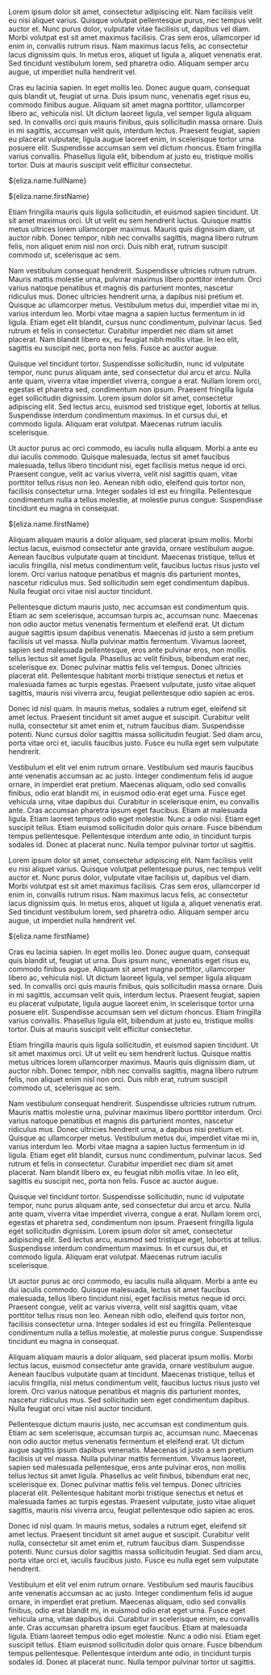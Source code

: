 Lorem ipsum dolor sit amet, consectetur adipiscing elit. Nam facilisis velit eu nisi aliquet varius. Quisque volutpat pellentesque purus, nec tempus velit auctor et. Nunc purus dolor, vulputate vitae facilisis ut, dapibus vel diam. Morbi volutpat est sit amet maximus facilisis. Cras sem eros, ullamcorper id enim in, convallis rutrum risus. Nam maximus lacus felis, ac consectetur lacus dignissim quis. In metus eros, aliquet ut ligula a, aliquet venenatis erat. Sed tincidunt vestibulum lorem, sed pharetra odio. Aliquam semper arcu augue, ut imperdiet nulla hendrerit vel.

Cras eu lacinia sapien. In eget mollis leo. Donec augue quam, consequat quis blandit ut, feugiat ut urna. Duis ipsum nunc, venenatis eget risus eu, commodo finibus augue. Aliquam sit amet magna porttitor, ullamcorper libero ac, vehicula nisl. Ut dictum laoreet ligula, vel semper ligula aliquam sed. In convallis orci quis mauris finibus, quis sollicitudin massa ornare. Duis in mi sagittis, accumsan velit quis, interdum lectus. Praesent feugiat, sapien eu placerat vulputate, ligula augue laoreet enim, in scelerisque tortor urna posuere elit. Suspendisse accumsan sem vel dictum rhoncus. Etiam fringilla varius convallis. Phasellus ligula elit, bibendum at justo eu, tristique mollis tortor. Duis at mauris suscipit velit efficitur consectetur.

${eliza.name.fullName}

${eliza.name.firstName}

Etiam fringilla mauris quis ligula sollicitudin, et euismod sapien tincidunt. Ut sit amet maximus orci. Ut ut velit eu sem hendrerit luctus. Quisque mattis metus ultrices lorem ullamcorper maximus. Mauris quis dignissim diam, ut auctor nibh. Donec tempor, nibh nec convallis sagittis, magna libero rutrum felis, non aliquet enim nisl non orci. Duis nibh erat, rutrum suscipit commodo ut, scelerisque ac sem.

Nam vestibulum consequat hendrerit. Suspendisse ultricies rutrum rutrum. Mauris mattis molestie urna, pulvinar maximus libero porttitor interdum. Orci varius natoque penatibus et magnis dis parturient montes, nascetur ridiculus mus. Donec ultricies hendrerit urna, a dapibus nisi pretium et. Quisque ac ullamcorper metus. Vestibulum metus dui, imperdiet vitae mi in, varius interdum leo. Morbi vitae magna a sapien luctus fermentum in id ligula. Etiam eget elit blandit, cursus nunc condimentum, pulvinar lacus. Sed rutrum et felis in consectetur. Curabitur imperdiet nec diam sit amet placerat. Nam blandit libero ex, eu feugiat nibh mollis vitae. In leo elit, sagittis eu suscipit nec, porta non felis. Fusce ac auctor augue.

Quisque vel tincidunt tortor. Suspendisse sollicitudin, nunc id vulputate tempor, nunc purus aliquam ante, sed consectetur dui arcu et arcu. Nulla ante quam, viverra vitae imperdiet viverra, congue a erat. Nullam lorem orci, egestas et pharetra sed, condimentum non ipsum. Praesent fringilla ligula eget sollicitudin dignissim. Lorem ipsum dolor sit amet, consectetur adipiscing elit. Sed lectus arcu, euismod sed tristique eget, lobortis at tellus. Suspendisse interdum condimentum maximus. In et cursus dui, et commodo ligula. Aliquam erat volutpat. Maecenas rutrum iaculis scelerisque.

Ut auctor purus ac orci commodo, eu iaculis nulla aliquam. Morbi a ante eu dui iaculis commodo. Quisque malesuada, lectus sit amet faucibus malesuada, tellus libero tincidunt nisi, eget facilisis metus neque id orci. Praesent congue, velit ac varius viverra, velit nisl sagittis quam, vitae porttitor tellus risus non leo. Aenean nibh odio, eleifend quis tortor non, facilisis consectetur urna. Integer sodales id est eu fringilla. Pellentesque condimentum nulla a tellus molestie, at molestie purus congue. Suspendisse tincidunt eu magna in consequat.

${eliza.name.firstName}

Aliquam aliquam mauris a dolor aliquam, sed placerat ipsum mollis. Morbi lectus lacus, euismod consectetur ante gravida, ornare vestibulum augue. Aenean faucibus vulputate quam at tincidunt. Maecenas tristique, tellus et iaculis fringilla, nisl metus condimentum velit, faucibus luctus risus justo vel lorem. Orci varius natoque penatibus et magnis dis parturient montes, nascetur ridiculus mus. Sed sollicitudin sem eget condimentum dapibus. Nulla feugiat orci vitae nisl auctor tincidunt.

Pellentesque dictum mauris justo, nec accumsan est condimentum quis. Etiam ac sem scelerisque, accumsan turpis ac, accumsan nunc. Maecenas non odio auctor metus venenatis fermentum et eleifend erat. Ut dictum augue sagittis ipsum dapibus venenatis. Maecenas id justo a sem pretium facilisis ut vel massa. Nulla pulvinar mattis fermentum. Vivamus laoreet, sapien sed malesuada pellentesque, eros ante pulvinar eros, non mollis tellus lectus sit amet ligula. Phasellus ac velit finibus, bibendum erat nec, scelerisque ex. Donec pulvinar mattis felis vel tempus. Donec ultricies placerat elit. Pellentesque habitant morbi tristique senectus et netus et malesuada fames ac turpis egestas. Praesent vulputate, justo vitae aliquet sagittis, mauris nisi viverra arcu, feugiat pellentesque odio sapien ac eros.

Donec id nisl quam. In mauris metus, sodales a rutrum eget, eleifend sit amet lectus. Praesent tincidunt sit amet augue et suscipit. Curabitur velit nulla, consectetur sit amet enim et, rutrum faucibus diam. Suspendisse potenti. Nunc cursus dolor sagittis massa sollicitudin feugiat. Sed diam arcu, porta vitae orci et, iaculis faucibus justo. Fusce eu nulla eget sem vulputate hendrerit.

Vestibulum et elit vel enim rutrum ornare. Vestibulum sed mauris faucibus ante venenatis accumsan ac ac justo. Integer condimentum felis id augue ornare, in imperdiet erat pretium. Maecenas aliquam, odio sed convallis finibus, odio erat blandit mi, in euismod odio erat eget urna. Fusce eget vehicula urna, vitae dapibus dui. Curabitur in scelerisque enim, eu convallis ante. Cras accumsan pharetra ipsum eget faucibus. Etiam at malesuada ligula. Etiam laoreet tempus odio eget molestie. Nunc a odio nisi. Etiam eget suscipit tellus. Etiam euismod sollicitudin dolor quis ornare. Fusce bibendum tempus pellentesque. Pellentesque interdum ante odio, in tincidunt turpis sodales id. Donec at placerat nunc. Nulla tempor pulvinar tortor ut sagittis. 

Lorem ipsum dolor sit amet, consectetur adipiscing elit. Nam facilisis velit eu nisi aliquet varius. Quisque volutpat pellentesque purus, nec tempus velit auctor et. Nunc purus dolor, vulputate vitae facilisis ut, dapibus vel diam. Morbi volutpat est sit amet maximus facilisis. Cras sem eros, ullamcorper id enim in, convallis rutrum risus. Nam maximus lacus felis, ac consectetur lacus dignissim quis. In metus eros, aliquet ut ligula a, aliquet venenatis erat. Sed tincidunt vestibulum lorem, sed pharetra odio. Aliquam semper arcu augue, ut imperdiet nulla hendrerit vel.

${eliza.name.firstName}

Cras eu lacinia sapien. In eget mollis leo. Donec augue quam, consequat quis blandit ut, feugiat ut urna. Duis ipsum nunc, venenatis eget risus eu, commodo finibus augue. Aliquam sit amet magna porttitor, ullamcorper libero ac, vehicula nisl. Ut dictum laoreet ligula, vel semper ligula aliquam sed. In convallis orci quis mauris finibus, quis sollicitudin massa ornare. Duis in mi sagittis, accumsan velit quis, interdum lectus. Praesent feugiat, sapien eu placerat vulputate, ligula augue laoreet enim, in scelerisque tortor urna posuere elit. Suspendisse accumsan sem vel dictum rhoncus. Etiam fringilla varius convallis. Phasellus ligula elit, bibendum at justo eu, tristique mollis tortor. Duis at mauris suscipit velit efficitur consectetur.

Etiam fringilla mauris quis ligula sollicitudin, et euismod sapien tincidunt. Ut sit amet maximus orci. Ut ut velit eu sem hendrerit luctus. Quisque mattis metus ultrices lorem ullamcorper maximus. Mauris quis dignissim diam, ut auctor nibh. Donec tempor, nibh nec convallis sagittis, magna libero rutrum felis, non aliquet enim nisl non orci. Duis nibh erat, rutrum suscipit commodo ut, scelerisque ac sem.

Nam vestibulum consequat hendrerit. Suspendisse ultricies rutrum rutrum. Mauris mattis molestie urna, pulvinar maximus libero porttitor interdum. Orci varius natoque penatibus et magnis dis parturient montes, nascetur ridiculus mus. Donec ultricies hendrerit urna, a dapibus nisi pretium et. Quisque ac ullamcorper metus. Vestibulum metus dui, imperdiet vitae mi in, varius interdum leo. Morbi vitae magna a sapien luctus fermentum in id ligula. Etiam eget elit blandit, cursus nunc condimentum, pulvinar lacus. Sed rutrum et felis in consectetur. Curabitur imperdiet nec diam sit amet placerat. Nam blandit libero ex, eu feugiat nibh mollis vitae. In leo elit, sagittis eu suscipit nec, porta non felis. Fusce ac auctor augue.

Quisque vel tincidunt tortor. Suspendisse sollicitudin, nunc id vulputate tempor, nunc purus aliquam ante, sed consectetur dui arcu et arcu. Nulla ante quam, viverra vitae imperdiet viverra, congue a erat. Nullam lorem orci, egestas et pharetra sed, condimentum non ipsum. Praesent fringilla ligula eget sollicitudin dignissim. Lorem ipsum dolor sit amet, consectetur adipiscing elit. Sed lectus arcu, euismod sed tristique eget, lobortis at tellus. Suspendisse interdum condimentum maximus. In et cursus dui, et commodo ligula. Aliquam erat volutpat. Maecenas rutrum iaculis scelerisque.

Ut auctor purus ac orci commodo, eu iaculis nulla aliquam. Morbi a ante eu dui iaculis commodo. Quisque malesuada, lectus sit amet faucibus malesuada, tellus libero tincidunt nisi, eget facilisis metus neque id orci. Praesent congue, velit ac varius viverra, velit nisl sagittis quam, vitae porttitor tellus risus non leo. Aenean nibh odio, eleifend quis tortor non, facilisis consectetur urna. Integer sodales id est eu fringilla. Pellentesque condimentum nulla a tellus molestie, at molestie purus congue. Suspendisse tincidunt eu magna in consequat.

Aliquam aliquam mauris a dolor aliquam, sed placerat ipsum mollis. Morbi lectus lacus, euismod consectetur ante gravida, ornare vestibulum augue. Aenean faucibus vulputate quam at tincidunt. Maecenas tristique, tellus et iaculis fringilla, nisl metus condimentum velit, faucibus luctus risus justo vel lorem. Orci varius natoque penatibus et magnis dis parturient montes, nascetur ridiculus mus. Sed sollicitudin sem eget condimentum dapibus. Nulla feugiat orci vitae nisl auctor tincidunt.

Pellentesque dictum mauris justo, nec accumsan est condimentum quis. Etiam ac sem scelerisque, accumsan turpis ac, accumsan nunc. Maecenas non odio auctor metus venenatis fermentum et eleifend erat. Ut dictum augue sagittis ipsum dapibus venenatis. Maecenas id justo a sem pretium facilisis ut vel massa. Nulla pulvinar mattis fermentum. Vivamus laoreet, sapien sed malesuada pellentesque, eros ante pulvinar eros, non mollis tellus lectus sit amet ligula. Phasellus ac velit finibus, bibendum erat nec, scelerisque ex. Donec pulvinar mattis felis vel tempus. Donec ultricies placerat elit. Pellentesque habitant morbi tristique senectus et netus et malesuada fames ac turpis egestas. Praesent vulputate, justo vitae aliquet sagittis, mauris nisi viverra arcu, feugiat pellentesque odio sapien ac eros.

Donec id nisl quam. In mauris metus, sodales a rutrum eget, eleifend sit amet lectus. Praesent tincidunt sit amet augue et suscipit. Curabitur velit nulla, consectetur sit amet enim et, rutrum faucibus diam. Suspendisse potenti. Nunc cursus dolor sagittis massa sollicitudin feugiat. Sed diam arcu, porta vitae orci et, iaculis faucibus justo. Fusce eu nulla eget sem vulputate hendrerit.

Vestibulum et elit vel enim rutrum ornare. Vestibulum sed mauris faucibus ante venenatis accumsan ac ac justo. Integer condimentum felis id augue ornare, in imperdiet erat pretium. Maecenas aliquam, odio sed convallis finibus, odio erat blandit mi, in euismod odio erat eget urna. Fusce eget vehicula urna, vitae dapibus dui. Curabitur in scelerisque enim, eu convallis ante. Cras accumsan pharetra ipsum eget faucibus. Etiam at malesuada ligula. Etiam laoreet tempus odio eget molestie. Nunc a odio nisi. Etiam eget suscipit tellus. Etiam euismod sollicitudin dolor quis ornare. Fusce bibendum tempus pellentesque. Pellentesque interdum ante odio, in tincidunt turpis sodales id. Donec at placerat nunc. Nulla tempor pulvinar tortor ut sagittis. 
